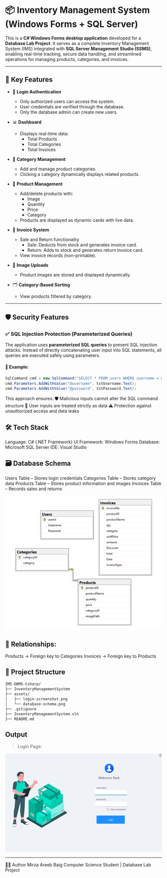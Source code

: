 # 📦 Inventory Management System (Windows Forms + SQL Server)

This is a **C# Windows Forms desktop application** developed for a **Database Lab Project**. It serves as a complete Inventory Management System (IMS) integrated with **SQL Server Management Studio (SSMS)**, enabling real-time tracking, secure data handling, and streamlined operations for managing products, categories, and invoices.

---

## 📌 Key Features

- 🔐 **Login Authentication**
  - Only authorized users can access the system.
  - User credentials are verified through the database.
  - Only the database admin can create new users.

- 📊 **Dashboard**
  - Displays real-time data:
    - Total Products
    - Total Categories
    - Total Invoices

- 📂 **Category Management**
  - Add and manage product categories.
  - Clicking a category dynamically displays related products.

- 🛒 **Product Management**
  - Add/delete products with:
    - Image
    - Quantity
    - Price
    - Category
  - Products are displayed as dynamic cards with live data.

- 🧾 **Invoice System**
  - Sale and Return functionality
    - Sale: Deducts from stock and generates invoice card.
    - Return: Adds to stock and generates return invoice card.
  - View invoice records (non-printable).

- 📸 **Image Uploads**
  - Product images are stored and displayed dynamically.

- 🗂️ **Category-Based Sorting**
  - View products filtered by category.

---

## 🛡️ Security Features

### ✅ SQL Injection Protection (Parameterized Queries)

The application uses **parameterized SQL queries** to prevent SQL injection attacks. Instead of directly concatenating user input into SQL statements, all queries are executed safely using parameters.

#### 🔐 Example:
```csharp
SqlCommand cmd = new SqlCommand("SELECT * FROM users WHERE username = @username AND password = @password", conn);
cmd.Parameters.AddWithValue("@username", txtUsername.Text);
cmd.Parameters.AddWithValue("@password", txtPassword.Text);
```
This approach ensures:
🛡️ Malicious inputs cannot alter the SQL command structure
🔐 User inputs are treated strictly as data
⚠️ Protection against unauthorized access and data leaks

## 🛠️ Tech Stack
Language:	C# (.NET Framework)
UI Framework:	Windows Forms 
Database:	Microsoft SQL Server
IDE:	Visual Studio

## 🗃️ Database Schema
Users Table – Stores login credentials
Categories Table – Stores category data
Products Table – Stores product information and images
Invoices Table – Records sales and returns

![Database Schema](assets/database-schema.png)


## 🔗 Relationships:
Products → Foreign key to Categories
Invoices → Foreign key to Products

## 📁 Project Structure
```
IMS-DBMS-Csharp/
├── InventoryManagementSystem
├── assets/
│   ├── login-screenshot.png
│   └── database-schema.png
├── .gitignore
├── InventoryManagementSystem.sln
├── README.md
```

## Output

> Login Page:

![Login Page](assets/login-screenshot.png)


---

👨‍💻 Author
Mirza Areeb Baig
Computer Science Student | Database Lab Project

